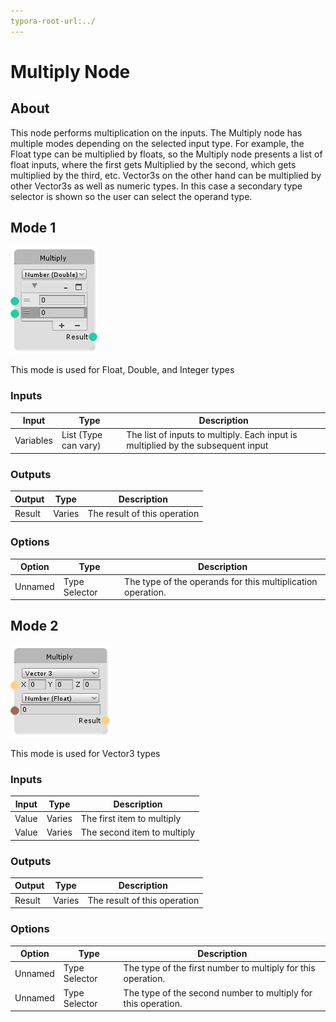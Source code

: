 ```yaml
---
typora-root-url:../
---
```


# Multiply Node

## About

This node performs multiplication on the inputs. The Multiply node has multiple modes depending on the selected input type. For example, the Float type can be multiplied by floats, so the Multiply node presents a list of float inputs, where the first gets Multiplied by the second, which gets multiplied by the third, etc. Vector3s on the other hand can be multiplied by other Vector3s as well as numeric types. In this case a secondary type selector is shown so the user can select the operand type.

## Mode 1
![Multiply-Node-Mode-1](/IMG/Multiply-Node-Mode-1.png)

This mode is used for Float, Double, and Integer types

### Inputs
Input | Type | Description
------------ | ------|-------
Variables | List (Type can vary) | The list of inputs to multiply. Each input is multiplied by the subsequent input

### Outputs
Output | Type| Description
------------ | -------|------
Result | Varies | The result of this operation

### Options
Option | Type | Description
------------ | -------|------
Unnamed | Type Selector | The type of the operands for this multiplication operation.


## Mode 2
![Multiply-Node-Mode-2](/IMG/Multiply-Node-Mode-2.png)

This mode is used for Vector3 types

### Inputs
Input | Type | Description
------------ | ------|-------
Value | Varies | The first item to multiply
Value | Varies | The second item to multiply

### Outputs
Output | Type| Description
------------ | -------|------
Result | Varies | The result of this operation

### Options
Option | Type | Description
------------ | -------|------
Unnamed | Type Selector | The type of the first number to multiply for this operation.
Unnamed | Type Selector | The type of the second number to multiply for this operation.


